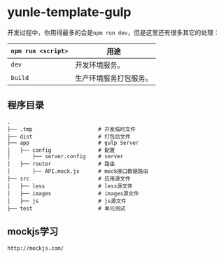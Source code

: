 # yunle-template-gulp

开发过程中，你用得最多的会是`npm run dev`，但是这里还有很多其它的处理：


|`npm run <script>`|用途|
|------------------|-----------|
|`dev`|开发环境服务。|
|`build`|生产环境服务打包服务。|

## 程序目录

```
.
├── .tmp                     # 开发临时文件
├── dist                     # 打包后文件
├── app                      # gulp Server
│   ├── config               # 配置
│       ├── server.config    # server
│   ├── router               # 路由
│       ├── API.mock.js      # mock接口数据路由
├── src                      # 应用源文件
│   ├── less                 # less源文件
│   ├── images               # images源文件
│   ├── js                   # js源文件
├── test                     # 单元测试
```

## mockjs学习

```
http://mockjs.com/
```
